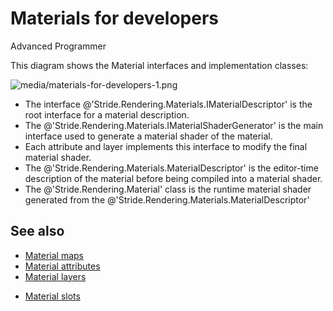 # Materials for developers

<span class="badge text-bg-primary">Advanced</span>
<span class="badge text-bg-success">Programmer</span>

This diagram shows the Material interfaces and implementation classes:

![media/materials-for-developers-1.png](media/materials-for-developers-1.png) 

- The interface @'Stride.Rendering.Materials.IMaterialDescriptor' is the root interface for a material description.
- The @'Stride.Rendering.Materials.IMaterialShaderGenerator' is the main interface used to generate a material shader of the material.
- Each attribute and layer implements this interface to modify the final material shader.
- The @'Stride.Rendering.Materials.MaterialDescriptor' is the editor-time description of the material before being compiled into a material shader.
- The @'Stride.Rendering.Material' class is the runtime material shader generated from the @'Stride.Rendering.Materials.MaterialDescriptor'

## See also

- [Material maps](material-maps.md)
- [Material attributes](material-attributes.md)
- [Material layers](material-layers.md)
* [Material slots](material-slots.md)